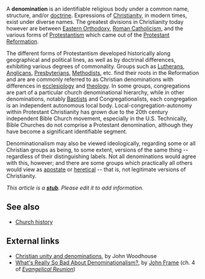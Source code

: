 A **denomination** is an identifiable religious body under a common
name, structure, and/or [doctrine](Doctrine "Doctrine").
Expressions of [Christianity](Christianity "Christianity"), in
modern times, exist under diverse names. The greatest divisions in
Christianity today however are between
[Eastern Orthodoxy](Eastern_Orthodoxy "Eastern Orthodoxy"),
[Roman Catholicism](Roman_Catholicism "Roman Catholicism"), and the
various forms of [Protestantism](Protestantism "Protestantism")
which came out of the
[Protestant Reformation](Protestant_Reformation "Protestant Reformation").

The different forms of Protestantism developed historically along
geographical and political lines, as well as by doctrinal
differences, exhibiting various degrees of commonality. Groups such
as [Lutherans](Lutheran "Lutheran"),
[Anglicans](Anglican "Anglican"),
[Presbyterians](Presbyterian "Presbyterian"),
[Methodists](Methodist "Methodist"), etc. find their roots in the
Reformation and are are commonly referred to as Christian
denominations with differences in
[ecclesiology](Ecclesiology "Ecclesiology") and
[theology](Theology "Theology"). In some groups, congregations are
part of a particular church denominational hierarchy, while in
other denominations, notably [Baptists](Baptists "Baptists") and
Congregationalists, each congregation is an independent autonomous
local body. Local-congregation-autonomy within Protestant
Christianity has grown due to the 20th century independent Bible
Church movement, especially in the U.S. Technically, Bible Churches
do not comprise a Protestant denomination, although they have
become a significant identifiable segment.

Denominationalism may also be viewed ideologically, regarding some
or all Christian groups as being, to some extent, versions of the
same thing -- regardless of their distinguishing labels. Not all
denominations would agree with this, however; and there are some
groups which practically all others would view as
[apostate](Apostate "Apostate") or [heretical](Heresy "Heresy") --
that is, not legitimate versions of Christianity.

*This article is a **[stub](http://www.theopedia.com/Category:Theopedia_stubs "Category:Theopedia stubs")**. Please edit it to add information.*
## See also

-   [Church history](Church_history "Church history")

## External links

-   [Christian unity and denominations](http://matthiasmedia.com.au/briefing/library/2687/),
    by John Woodhouse
-   [What's Really So Bad About Denominationalism?](http://www.frame-poythress.org/frame_books/Evangelical_Reunion/Chapter4.html),
    by [John Frame](John_Frame "John Frame") (ch. 4 of
    *[Evangelical Reunion](http://www.frame-poythress.org/frame_books.htm#evangelicalreunion)*)



